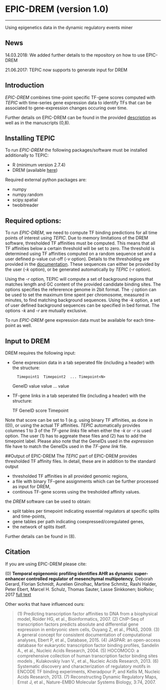 # EPIC-DREM (version 1.0)
-------
Using epigenetics data in the dynamic regulatory events miner

## News
14.03.2018: We added further details to the repository on how to use EPIC-DREM

21.06.2017: TEPIC now supports to generate input for DREM

## Introduction
*EPIC-DREM* combines time-point specific TF-gene scores computed with *TEPIC* with time-series gene expression data to
identify TFs that can be associated to gene-expression changes occuring over time.

Further details on EPIC-DREM can be found in the provided [description](/docs/Description.pdf) as well as
in the manuscripts (0,8).

## Installing TEPIC
To run *EPIC-DREM* the following packages/software must be installed additionally to TEPIC:
* R (minimum version 2.7.4)
* DREM (available [here](http://www.sb.cs.cmu.edu/drem/))

Required external python packages are:
* numpy
* numpy.random
* scipy.spatial
* twobitreader

## Required options:
To run *EPIC-DREM*, we need to compute TF binding predictions for all time points of interest using *TEPIC*.
Due to memory limitations of the DREM software, thresholded TF affinities must be computed. This means that
all TF affinities below a certain threshold will be set to zero. The threshold is determined using TF affinities computed
on a random sequence set and a user defined p-value cut-off (*-v* option). Details to the thresholding are provided in the [documentation](/docs/Description.pdf).
These sequences can either be provided by the user (*-k* option), or be generated automatically by *TEPIC* (*-r* option).

Using the *-r* option, TEPIC will compute a set of background regions that matches length and GC content of the provided candidate binding sites. 
The options specifies the refererence genome in 2bit format. The *-j* option can be used to set the maximum time spent per chromosome, measured in minutes, to find matching background sequences.
Using the *-k* option, a set of user defined background sequences can be specified in bed format. The options *-k* and *-r* are mutually exclusive.

To run *EPIC-DREM* gene expression data must be available for each time-point as well.

## Input to DREM
DREM requires the following input:

* Gene expression data in a tab seperated file (including a header) with the structure:

		Timepoint1	Timepoint2 	...	Timepoint<N>
	GeneID	value		value		...	value

* TF-gene links in a tab seperated file (including a header) with the structure:


	TF	GeneID	score	Timepoint

Note that score can be set to 1 (e.g. using binary TF affinities, as done in (0)), or using the actual TF affinities.
*TEPIC* automatically provides columnes 1 to 3 of the *TF-gene links* file when either the *-k* or *-r* is used option. 
The user (1) has to aggreate these files and (2) has to add the timepoint label. Please also note that the GeneIDs used in the
*expression* file have to match the GeneIDs used in the *TF-gene link* file. 

##Output of EPIC-DREM
The *TEPIC* part of EPIC-DREM provides thresholded TF affinity files. In detail, these are in addition to the standard output

* thresholded TF affinities in all provided genomic regions,
* a file with binary TF-gene assignments which can be further processed as input for DREM,
* continous TF-gene scores using the tresholded affinity values.

the *DREM* software can be used to obtain:

* split tables per timepoint indicating essential regulators at specific splits and time-points,
* gene tables per path indicating coexpressed/coregulated genes,
* the network of splits itself.

Further details can be found in (8).

## Citation
If you are using EPIC-DREM please cite:

(0) **Temporal epigenomic profiling identifies AHR as dynamic super-enhancer controlled regulator of mesenchymal multipotency**,
Deborah Gerard, Florian Schmidt, Aurelien Ginolhac, Martine Schmitz, Rashi Halder, Peter Ebert, Marcel H. Schulz, Thomas Sauter, Lasse Sinkkonen; bioRxiv; 2017
[full text](https://www.biorxiv.org/content/early/2017/11/17/183988) 

Other works that have influenced ours:
> (1) Predicting transcription factor affinities to DNA from a biophysical model, Roider HG, et al., Bioinformatics, 2007.
> (2) ChIP-Seq of transcription factors predicts absolute and differential gene expression in embryonic stem cells, Ouyang Z, et al.,  PNAS, 2009.
> (3) A general concept for consistent documentation of computational analyses, Ebert P, et al.,  Database, 2015.
> (4) JASPAR: an open-access database for eukaryotic transcription factor binding profiles, Sandelin A., et al., Nucleic Acids Research, 2004.
> (5) HOCOMOCO: a comprehensive collection of human transcription factor binding sites models , Kulakovskiy Ivan V., et al., Nucleic Acids Research, 2013.
> (6) Systematic discovery and characterization of regulatory motifs in ENCODE TF binding experiments, Kheradpour P, and Kellis M, Nucleic Acids Research, 2013.
> (7) Reconstructing Dynamic Regulatory Maps, Ernst J, et al., Nature-EMBO Molecular Systems Biology, 3:74, 2007.
